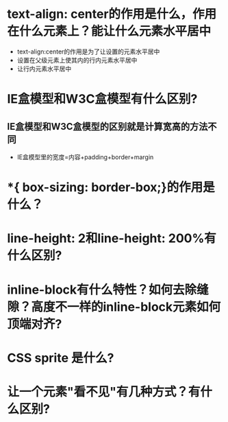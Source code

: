 # text-align: center的作用是什么，作用在什么元素上？能让什么元素水平居中
- text-align:center的作用是为了让设置的元素水平居中
- 设置在父级元素上使其内的行内元素水平居中
- 让行内元素水平居中

# IE盒模型和W3C盒模型有什么区别?
## IE盒模型和W3C盒模型的区别就是计算宽高的方法不同
- IE盒模型里的宽度=内容+padding+border+margin

# *{ box-sizing: border-box;}的作用是什么？
# line-height: 2和line-height: 200%有什么区别?
# inline-block有什么特性？如何去除缝隙？高度不一样的inline-block元素如何顶端对齐?
# CSS sprite 是什么?
# 让一个元素"看不见"有几种方式？有什么区别?

